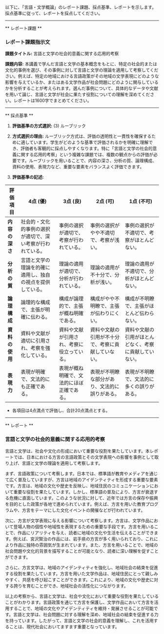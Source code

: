以下に、「言語・文学概論」のレポート課題、採点基準、レポートを示します。採点基準に従って、レポートを採点してください。

---------------------------------------
** レポート課題 **

### レポート課題指示文

**課題タイトル:** 言語と文学の社会的意義に関する応用的考察

**課題内容:** 本講義で学んだ言語と文学の基本概念をもとに、特定の社会的または文化的事例を選び、その事例に対して言語と文学の理論を適用して考察してください。例えば、特定の地域における言語政策がその地域の文学表現にどのような影響を与えているか、またはある文学作品が社会問題にどのように関与しているかを分析することが考えられます。選んだ事例について、具体的なデータや文献を用いて論じ、言語と文学が社会に果たす役割についての理解を深めてください。レポートは1600字でまとめてください。

---------------------------------------
** 採点基準 **

1. **評価基準の方式選択:** (3) ルーブリック

2. **方式選択の理由:** 
   ルーブリック方式は、評価の透明性と一貫性を確保するために適しています。学生がどのような基準で評価されるかを明確に理解でき、評価者も客観的に採点しやすくなります。特に「言語と文学の社会的意義に関する応用的考察」という複雑な課題では、複数の観点からの評価が必要です。ルーブリックを用いることで、内容の深さ、分析の質、論理構成、資料の使用、表現力など、重要な要素をバランスよく評価できます。

3. **評価基準の記述:**

| 評価項目       | 4点 (優)                                      | 3点 (良)                                      | 2点 (可)                                      | 1点 (不可)                                    |
|----------------|-----------------------------------------------|-----------------------------------------------|-----------------------------------------------|-----------------------------------------------|
| **内容の深さ** | 社会的・文化的事例の選択が適切で、深い考察が行われている。 | 事例の選択が適切で、考察が行われている。       | 事例の選択がやや不適切で、考察が浅い。         | 事例の選択が不適切で、考察がほとんどない。     |
| **分析の質**   | 言語と文学の理論を的確に適用し、独自の視点を提供している。 | 理論の適用が適切で、分析が行われている。       | 理論の適用が不十分で、分析が浅い。             | 理論の適用が不適切で、分析がほとんどない。     |
| **論理構成**   | 論理的な構成で、主張が明確に伝わる。           | 構成が論理的で、主張が概ね明確である。         | 構成がやや不明瞭で、主張が伝わりにくい。       | 構成が不明瞭で、主張がほとんど伝わらない。     |
| **資料の使用** | 資料や文献が適切に引用され、考察を強化している。 | 資料や文献が引用され、考察に役立っている。     | 資料や文献の引用が不十分で、考察に貢献していない。 | 資料や文献の引用がほとんどなく、考察に貢献していない。 |
| **表現力**     | 表現が明確で、文法的にも正確である。             | 表現が概ね明確で、文法的にほぼ正確である。     | 表現が不明瞭な部分があり、文法的に誤りがある。 | 表現が不明瞭で、文法的に多くの誤りがある。     |

- 各項目は4点満点で評価し、合計20点満点とする。

---------------------------------------
** レポート **
### 言語と文学の社会的意義に関する応用的考察

言語と文学は、社会や文化の形成において重要な役割を果たしています。本レポートでは、日本における方言の言語政策とその文学表現への影響を事例として取り上げ、言語と文学の理論を適用して考察します。

まず、言語政策について考察します。日本では、標準語が教育やメディアを通じて広く普及していますが、方言は地域のアイデンティティを形成する重要な要素です。方言は、地域の文化や歴史を反映し、地域住民のコミュニケーションにおいて重要な役割を果たしています。しかし、標準語の普及により、方言が衰退する危機に直面しています。このような状況に対して、近年では方言の保存や振興を目的とした政策が各地で進められています。例えば、方言を用いた教育プログラムや、方言をテーマにした文化イベントの開催などが行われています。

次に、方言が文学表現に与える影響について考察します。方言は、文学作品において登場人物の個性や地域性を表現するための重要な手段です。方言を用いることで、作品にリアリティを与え、読者に地域の文化や生活を伝えることができます。例えば、宮沢賢治の作品には、岩手県の方言が多く用いられており、これにより作品に独特の雰囲気が生まれています。また、方言を用いることで、地域の社会問題や文化的背景を描写することが可能となり、読者に深い理解を促すことができます。

さらに、方言文学は、地域のアイデンティティを強化し、地域社会の結束を促進する役割を果たしています。方言を用いた文学作品は、地域住民にとって親しみやすく、共感を呼び起こすことができます。これにより、地域の文化や歴史に対する誇りを育むことができ、地域社会の活性化につながります。

以上の考察から、言語と文学は、社会や文化において重要な役割を果たしていることがわかります。言語政策を通じて方言を保護し、文学作品において方言を活用することで、地域の文化やアイデンティティを維持・発展させることが可能です。言語と文学は、社会問題に対する理解を深め、地域社会の結束を促進する力を持っています。したがって、言語と文学の社会的意義を理解し、これを活用することは、現代社会においてますます重要となっています。

